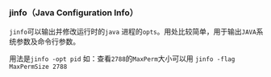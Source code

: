 ### jinfo（Java Configuration Info）

`jinfo`可以输出并修改运行时的`java` 进程的`opts`。用处比较简单，用于输出`JAVA`系统参数及命令行参数。

用法是`jinfo -opt pid` 如：查看`2788`的`MaxPerm`大小可以用 `jinfo -flag MaxPermSize 2788`